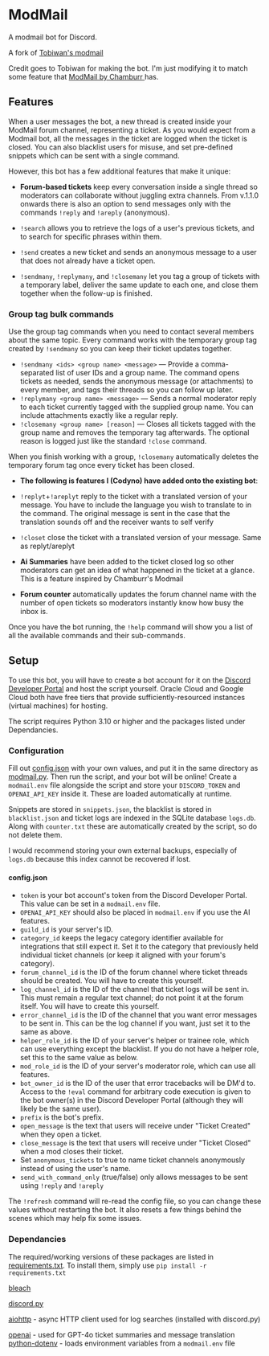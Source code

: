 
# ModMail
A modmail bot for Discord.

A fork of [Tobiwan's modmail](https://github.com/TobiWan54/ModMail)

Credit goes to Tobiwan for making the bot. I'm just modifying it to match some feature that [ModMail by Chamburr ](https://github.com/chamburr/modmail) has.

## Features
When a user messages the bot, a new thread is created inside your ModMail forum channel, representing a ticket. As you would expect from a Modmail bot,
all the messages in the ticket are logged when the ticket is closed. You can also blacklist users for misuse, and set pre-defined snippets which can
be sent with a single command.

However, this bot has a few additional features that make it unique:

- **Forum-based tickets** keep every conversation inside a single thread so moderators can collaborate without juggling extra channels.
From v.1.1.0 onwards there is also an option to send messages only with the commands `!reply` and `!areply` (anonymous).

- `!search` allows you to retrieve the logs of a user's previous tickets, and to search for specific phrases within them.

- `!send` creates a new ticket and sends an anonymous message to a user that does not already have a ticket open.

- `!sendmany`, `!replymany`, and `!closemany` let you tag a group of tickets with a temporary label, deliver the same update to each one, and close them together when the follow-up is finished.

### Group tag bulk commands

Use the group tag commands when you need to contact several members about the same topic. Every command works with the temporary group tag created by `!sendmany` so you can keep their ticket updates together.

- `!sendmany <ids> <group name> <message>` — Provide a comma-separated list of user IDs and a group name. The command opens tickets as needed, sends the anonymous message (or attachments) to every member, and tags their threads so you can follow up later.
- `!replymany <group name> <message>` — Sends a normal moderator reply to each ticket currently tagged with the supplied group name. You can include attachments exactly like a regular reply.
- `!closemany <group name> [reason]` — Closes all tickets tagged with the group name and removes the temporary tag afterwards. The optional reason is logged just like the standard `!close` command.

When you finish working with a group, `!closemany` automatically deletes the temporary forum tag once every ticket has been closed.

- **The following is features I (Codyno) have added onto the existing bot**:

- `!replyt`+`!areplyt` reply to the ticket with a translated version of your message. You have to include the language you wish to translate to in the command. The original message is sent
in the case that the translation sounds off and the receiver wants to self verify
 
- `!closet` close the ticket with a translated version of your message. Same as replyt/areplyt

- **Ai Summaries** have been added to the ticket closed log so other moderators can get an idea of what happened in the ticket at a glance. This is a feature inspired by Chamburr's Modmail

- **Forum counter** automatically updates the forum channel name with the number of open tickets so moderators instantly know how busy the inbox is.

Once you have the bot running, the `!help` command will show you a list of all the available commands and their sub-commands.

## Setup

To use this bot, you will have to create a bot account for it on the [Discord Developer Portal](https://discord.com/developers)
and host the script yourself. Oracle Cloud and Google Cloud both have free tiers that provide sufficiently-resourced instances 
(virtual machines) for hosting.

The script requires Python 3.10 or higher and the packages listed under Dependancies.

### Configuration
Fill out [config.json](templates/config.json) with your own values, and put it in the same
directory as [modmail.py](modmail.py). Then run the script, and your bot will be online!
Create a `modmail.env` file alongside the script and store your `DISCORD_TOKEN` and
`OPENAI_API_KEY` inside it. These are loaded automatically at runtime.

Snippets are stored in `snippets.json`, the blacklist is stored in `blacklist.json` and ticket logs are indexed in the SQLite database `logs.db`.
Along with `counter.txt` these are automatically created by the script, so do not delete them.

I would recommend storing your own external backups, especially of `logs.db` because this index cannot be recovered if lost.

#### config.json

- `token` is your bot account's token from the Discord Developer Portal. This value can be set in a `modmail.env` file.
- `OPENAI_API_KEY` should also be placed in `modmail.env` if you use the AI features.
- `guild_id` is your server's ID.
- `category_id` keeps the legacy category identifier available for integrations that still expect it. Set it to the category that previously held individual ticket channels (or keep it aligned with your forum's category).
- `forum_channel_id` is the ID of the forum channel where ticket threads should be created. You will have to create this yourself.
- `log_channel_id` is the ID of the channel that ticket logs will be sent in.
This must remain a regular text channel; do not point it at the forum itself.
You will have to create this yourself.
- `error_channel_id` is the ID of the channel that you want error messages to be sent in.
This can be the log channel if you want, just set it to the same as above.
- `helper_role_id` is the ID of your server's helper or trainee role, which can use everything except the blacklist.
If you do not have a helper role, set this to the same value as below.
- `mod_role_id` is the ID of your server's moderator role, which can use all features.
- `bot_owner_id` is the ID of the user that error tracebacks will be DM'd to. Access to the `!eval` command for arbitrary code execution 
is given to the bot owner(s) in the Discord Developer Portal (although they will likely be the same user).
- `prefix` is the bot's prefix.
- `open_message` is the text that users will receive under "Ticket Created" when they open a ticket.
- `close_message` is the text that users will receive under "Ticket Closed" when a mod closes their ticket.
- Set `anonymous_tickets` to true to name ticket channels anonymously instead of using the user's name.
- `send_with_command_only` (true/false) only allows messages to be sent using `!reply` and `!areply`

The `!refresh` command will re-read the config file, so you can change these values without restarting the bot.
It also resets a few things behind the scenes which may help fix some issues.

### Dependancies

The required/working versions of these packages are listed in [requirements.txt](requirements.txt). To install them, simply use `pip install -r requirements.txt`

[bleach](https://github.com/mozilla/bleach)

[discord.py](https://github.com/Rapptz/discord.py)

[aiohttp](https://github.com/aio-libs/aiohttp) - async HTTP client used for log searches (installed with discord.py)

[openai](https://github.com/openai/openai-python) - used for GPT-4o ticket summaries and message translation
[python-dotenv](https://github.com/theskumar/python-dotenv) - loads environment variables from a `modmail.env` file

